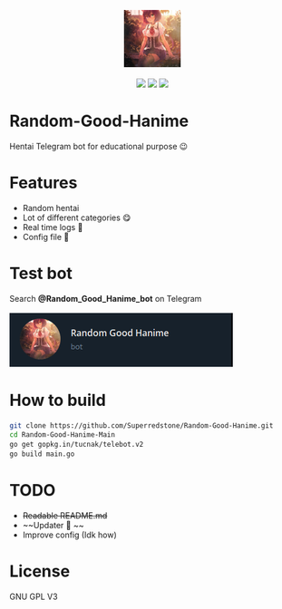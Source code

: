 <p align="center">
  <img src="Images/catGirl.jpg" width="20%"></img><br><br>
  <img src="https://github.com/Superredstone/Random-Good-Hanime/actions/workflows/go.yml/badge.svg"></img>
  <img src="https://img.shields.io/github/license/Superredstone/Random-Good-Hanime?color=Green&label=License"></img>
  <img src="https://img.shields.io/discord/821836676607115304?color=Blue&logo=Discord&logoColor=Blue"></img>
</p>

# Random-Good-Hanime
Hentai Telegram bot for educational purpose :wink:

# Features 
- Random hentai 
- Lot of different categories :yum:
- Real time logs :scroll:
- Config file :page_facing_up:

# Test bot
Search **@Random_Good_Hanime_bot** on Telegram <br> <br>
<img src="https://github.com/Superredstone/Random-Good-Hanime/blob/Main/Images/telegramTestBot.png">

# How to build
```bash
git clone https://github.com/Superredstone/Random-Good-Hanime.git
cd Random-Good-Hanime-Main
go get gopkg.in/tucnak/telebot.v2
go build main.go
```

# TODO
- ~~Readable README.md~~
- ~~Updater :arrow_down_small: ~~
- Improve config (Idk how)

# License
GNU GPL V3
